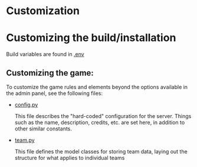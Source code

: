 # Customization

# Customizing the build/installation
Build variables are found in [.env](./.env)

## Customizing the game:
To customize the game rules and elements beyond the options available in the admin panel, see the following files:

- [config.py](./src/CubeServer-common/cubeserver_common/config.py)

    This file describes the "hard-coded" configuration for the server. Things such as the name, description, credits, etc. are set here, in addition to other similar constants.

- [team.py](./src/CubeServer-common/cubeserver_common/models/team.py)

    This file defines the model classes for storing team data, laying out the structure for what applies to individual teams
